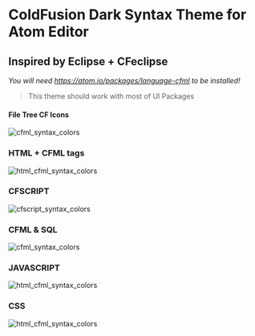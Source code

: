 # ColdFusion Dark Syntax Theme for Atom Editor
## Inspired by Eclipse + CFeclipse ##

*You will need _https://atom.io/packages/language-cfml_ to be installed!*

>This theme should work with most of UI Packages

#### File Tree CF Icons ####

![cfml_syntax_colors](https://cloud.githubusercontent.com/assets/22228718/18628647/7be60242-7e61-11e6-8eff-ea62f303b6e1.png)

### HTML + CFML tags ###

![html_cfml_syntax_colors](https://cloud.githubusercontent.com/assets/22228718/18629608/f68e416c-7e66-11e6-9934-1d2018077c12.png)


### CFSCRIPT ###

![cfscript_syntax_colors](https://cloud.githubusercontent.com/assets/22228718/18629610/fa12a83c-7e66-11e6-84a5-17e1daffdcdf.png)

### CFML & SQL ###

![cfml_syntax_colors](https://cloud.githubusercontent.com/assets/22228718/18629796/57dafbbc-7e68-11e6-88d0-1fb4bdb5c0a6.png)


### JAVASCRIPT ###

![html_cfml_syntax_colors](https://cloud.githubusercontent.com/assets/22228718/18615494/b52fda78-7da8-11e6-8a43-92f8709843dd.png)

### CSS ###

![html_cfml_syntax_colors](https://cloud.githubusercontent.com/assets/22228718/18629616/00bd0308-7e67-11e6-9a30-7221361abb1a.png)
